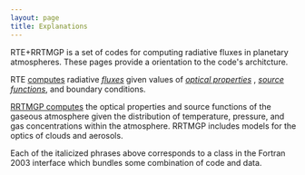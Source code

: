 ```yaml
---
layout: page
title: Explanations
---
```


RTE+RRTMGP is a set of codes for computing radiative fluxes in planetary atmospheres. These pages provide a orientation to the code's architcture.

RTE [computes](./rte-solvers.html) radiative [_fluxes_](./rte-fluxes.html) given values of [_optical properties_](./rte-optical-props.html) , [_source functions_](./rte-optical-props.html), and boundary conditions.

[RRTMGP computes](./rte-optics) the optical properties and source functions of the gaseous atmosphere given the distribution of temperature, pressure, and gas concentrations within the atmosphere. RRTMGP includes models for the optics of clouds and aerosols.

Each of the italicized phrases above corresponds to a class in the Fortran 2003 interface which bundles some combination of code and data.
